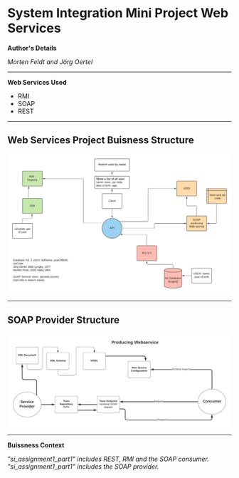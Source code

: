 # System Integration Mini Project Web Services

**Author's Details**

_Morten Feldt and Jörg Oertel_

* * *

**Web Services Used**

* RMI
* SOAP
* REST

* * *

## Web Services Project Buisness Structure

![Web Services Structure](./images/webservice_diagramm.png)

* * * 

## SOAP Provider Structure

![Web Services Structure](./images/soap_provider.png)

* * *

**Buissness Context**





_"si_assignment1_part1" includes REST, RMI and the SOAP consumer. "si_assignment1_part1" includes the SOAP provider._
